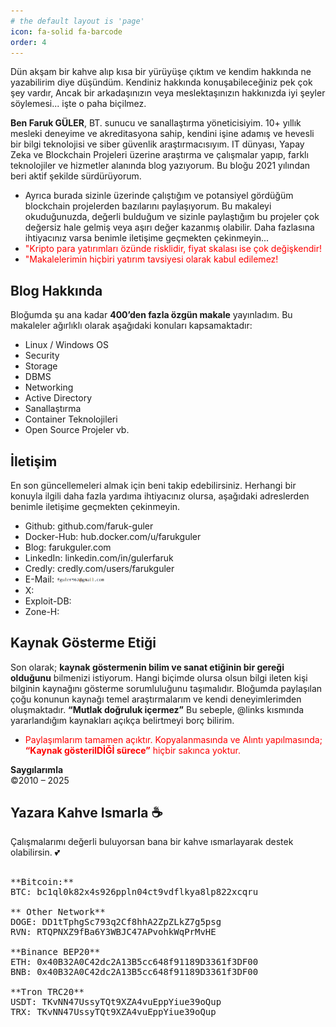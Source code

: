 ```yaml
---
# the default layout is 'page'
icon: fa-solid fa-barcode
order: 4
---
```

                    
Dün akşam bir kahve alıp kısa bir yürüyüşe çıktım ve kendim hakkında ne yazabilirim diye düşündüm. Kendiniz hakkında konuşabileceğiniz pek çok şey vardır, Ancak bir arkadaşınızın veya meslektaşınızın hakkınızda iyi şeyler söylemesi... 
işte o paha biçilmez.

**Ben Faruk GÜLER**, BT. sunucu ve sanallaştırma yöneticisiyim. 10+ yıllık mesleki deneyime ve akreditasyona sahip, kendini işine adamış ve hevesli bir bilgi teknolojisi ve siber güvenlik araştırmacısıyım. 
IT dünyası, Yapay Zeka ve Blockchain Projeleri üzerine araştırma ve çalışmalar yapıp, farklı teknolojiler ve hizmetler alanında blog yazıyorum. 
Bu bloğu 2021 yılından beri aktif şekilde sürdürüyorum. 
- Ayrıca burada sizinle üzerinde çalıştığım ve potansiyel gördüğüm blockchain projelerden bazılarını paylaşıyorum. 
Bu makaleyi okuduğunuzda, değerli bulduğum ve sizinle paylaştığım bu projeler çok değersiz hale gelmiş veya aşırı değer kazanmış olabilir. Daha fazlasına ihtiyacınız varsa benimle iletişime geçmekten çekinmeyin...
- <span style="color:red">"Kripto para yatırımları özünde risklidir, fiyat skalası ise çok değişkendir!</span> 
- <span style="color:red">"Makalelerimin hiçbiri yatırım tavsiyesi olarak kabul edilemez!</span> 


## Blog Hakkında

Bloğumda şu ana kadar **400’den fazla özgün makale** yayınladım. Bu makaleler ağırlıklı olarak aşağıdaki konuları kapsamaktadır:
- Linux / Windows OS
- Security
- Storage
- DBMS
- Networking
- Active Directory
- Sanallaştırma
- Container Teknolojileri
- Open Source Projeler vb.


## İletişim

En son güncellemeleri almak için beni takip edebilirsiniz. Herhangi bir konuyla ilgili daha fazla yardıma ihtiyacınız olursa, aşağıdaki adreslerden benimle iletişime geçmekten çekinmeyin.

- Github: github.com/faruk-guler
- Docker-Hub: hub.docker.com/u/farukguler
- Blog: farukguler.com
- LinkedIn: linkedin.com/in/gulerfaruk
- Credly: credly.com/users/farukguler
- E-Mail: <img src="/assets/img/mail-inf.png" alt="E-Mail" style="height:1.1em; vertical-align:middle;" />
- X:
- Exploit-DB:
- Zone-H:

## Kaynak Gösterme Etiği

Son olarak; **kaynak göstermenin bilim ve sanat etiğinin bir gereği olduğunu** bilmenizi istiyorum. Hangi biçimde olursa olsun bilgi ileten kişi bilginin kaynağını gösterme sorumluluğunu taşımalıdır. 
Bloğumda paylaşılan çoğu konunun kaynağı temel araştırmalarım ve kendi deneyimlerimden oluşmaktadır. 
**“Mutlak doğruluk içermez”** Bu sebeple, @links kısmında yararlandığım kaynakları açıkça belirtmeyi borç bilirim.
- <span style="color:red">Paylaşımlarım tamamen açıktır. Kopyalanmasında ve Alıntı yapılmasında; **“Kaynak gösterilDİĞİ sürece”** hiçbir sakınca yoktur.</span> 

**Saygılarımla**  
©2010 – 2025

## Yazara Kahve Ismarla ☕
Çalışmalarımı değerli buluyorsan bana bir kahve ısmarlayarak destek olabilirsin. 💕

<!-- wp:preformatted -->

<pre class="wp-block-preformatted">

**Bitcoin:** 
BTC: bc1ql0k82x4s926ppln04ct9vdflkya8lp822xcqru

** Other Network**  
DOGE: DD1tTphgSc793q2Cf8hhA2ZpZLkZ7g5psg
RVN: RTQPNXZ9fBa6Y3WBJC47APvohkWqPrMvHE

**Binance BEP20**
ETH: 0x40B32A0C42dc2A13B5cc648f91189D3361f3DF00
BNB: 0x40B32A0C42dc2A13B5cc648f91189D3361f3DF00

**Tron TRC20**
USDT: TKvNN47UssyTQt9XZA4vuEppYiue39oQup
TRX: TKvNN47UssyTQt9XZA4vuEppYiue39oQup

</pre>
<!-- /wp:preformatted -->
